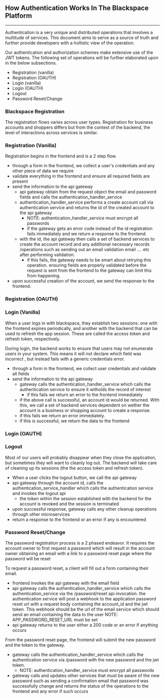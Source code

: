 ## How Authentication Works In The Blackspace Platform
---

Authentication is a very unique and distributed operations that involves a multitude of services. This document
aims to serve as a source of truth and further provide developers with a hollistic view of the operation.

Our authentication and authorization schemes make extensive use of the JWT tokens. The following set of operations will be
further elaborated upon in the below subsections.
* Registration (vanilla)
* Registration (OAUTH)
* Login (vanilla)
* Login (OAUTH)
* Logout
* Password Reset/Change

### Blackspace Registration
The registration flows varies across user types. Registration for business accounts and shoppers differs but from the context of the backend, the
level of interactions across services is similar.

### Registration (Vanilla)
Registration begins in the frontend and is a 2 step flow.
- through a form in the frontend, we collect a user's credentials and any other piece of data we require
- validate everything in the frontend and ensure all required fields are present
- send the information to the api gateway
    - api gateway obtain from the request object the email and password fields and calls the authentication_handler_service
    - authentication_handler_service performs a create account call via authentication service and returns the id of the created account to the
      api gateway
        - NOTE: authentication_handler_service must encrypt all passwords
      - if the gateway gets an error code instead of the id registration fails immediately and we return a response to the frontend
    - with the id, the api gateway then calls a set of backend services to create the account record and any additional necessary records
    /operations such as sending out an email validation email .... etc after performing validation.
      - if this fails, the gateway needs to be smart about retrying this operation. ensuring fields are properly validated before the request is
       sent from the frontend to the gateway can limit this from happening.
 - upon successful creation of the account, we send the response to the frontend.

### Registration (OAUTH)

### Login (Vanilla)
When a user logs in with blackspace, they establish two sessions: one with the frontend expires periodically, and another with the backend that can be
 used to refresh the app session. These are called the access token and refresh token, respectively.

During login, the backend works to ensure that users may not enumerate users in your system. This means it will not declare which field was incorrect
, but instead fails with a generic credentials error.
- through a form in the frontend, we collect user credentials and validate all fields
- send the information to the api gateway
    - gateway calls the authentication_handler_service which calls the authentication service to ensure it witholds the record of interest
        - if this fails we return an error to the frontend immediately
    - if the above call is successful, an account id would be returned. With this, we call a set of backend services dependent on wether the
     account is a business or shopping account to create a response.
     - if this fails we return an error immediately.
     - if this is successful, we return the data to the frontend

### Login (OAUTH)

### Logout
Most of our users will probably disappear when they close the application, but sometimes they will want to cleanly log out. The backend will take
 care of cleaning up its sessions (the the access token and refresh token).
 - When a user clicks the logout button, we call the api gateway
 - api gateway through the account id, calls the authentication_service_handler which calls the authentication service and invokes the logout api
    - the token within the session established with the backend for the account is revoked and the session is terminated
 - upon successful response, gateway calls any other cleanup operations through other microservices
 - return a response to the frontend or an error if any is encountered


 ### Password Reset/Change
The password registration process is a 2 phased endeavor. It requires the account owner to first request a password which will result in the
 account owner obtaining an email with a link to a password reset page where the password will be reset

 To request a password reset, a client will fill out a form containing their email.
 - frontend invokes the api gateway with the email field
 - api gateway calls the authentication_handler_service which calls the authentication_service via the /password/reset api invocation.
   the authentication service will post a webhook to the application password reset url with a request body containing the account_id and the jwt
    token. This webhook should be the url of the email service which should send an email containing the data to the user
   NOTE: APP_PASSWORD_RESET_URL must be set
- api gateway returns to the user either a 200 code or an error if anything occurs

From the password reset page, the frontend will submit the new password and the token to the gateway.
- gateway calls the authentication_handler_service which calls the authentication service via /password with the new password and the jwt token.
    - NOTE: authentication_handler_service must encrypt all passwords
- gateway calls and updates other services that must be aware of the new password such as sending a confirmation email that password was
 successfully change and returns the status of the operations to the frontend and any error if such occurs
